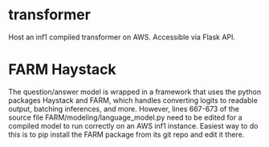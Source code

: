 # transformer
Host an inf1 compiled transformer on AWS. Accessible via Flask API.

# FARM Haystack
The question/answer model is wrapped in a framework that uses the python packages Haystack and FARM, which handles converting logits to readable output, batching inferences, and more.  However, lines 667-673 of the source file FARM/modeling/language_model.py need to be edited for a compiled model to run correctly on an AWS inf1 instance.  Easiest way to do this is to pip install the FARM package from its git repo and edit it there. 
